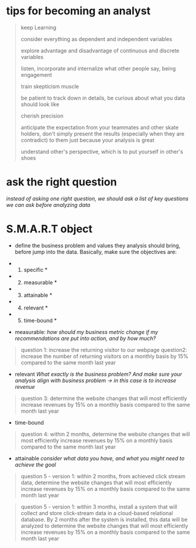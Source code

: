 

# tips for becoming an analyst

>keep Learning
>
>consider everything as dependent and independent variables
>
>explore advantage and disadvantage of continuous and discrete variables
>
>listen, incorporate and internalize what other people say, being engagement
>
>train skepticism muscle
>
>be patient to track down in details, be curious about what you data should look like
>
>cherish precision
>
>anticipate the expectation from your teammates and other skate holders, don't simply present the results (especially when they are contradict) to them just because your analysis is great
>
>understand other's perspective, which is to put yourself in other's shoes




# ask the right question

*instead of asking one right question, we should ask a list of key questions we can ask before analyzing data*





# S.M.A.R.T object

* define the business problem and values they analysis should bring, before jump into the data. Basically, make sure the objectives are:

* 1. specific *
* 2. measurable *
* 3. attainable *
* 4. relevant *
* 5. time-bound *


* measurable:
*how should my business metric change if my recommendations are put into action, and by how much?*


>question 1: increase the returning visitor to our webpage
>question2: increase the number of returning visitors on a monthly basis by 15% compared to the same month last year


* relevant
*What exactly is the business problem? And make sure your analysis align with business problem -> in this case is to increase revenue*

>question 3: determine the website changes that will most efficiently increase revenues by 15% on a monthly basis compared to the same month last year


* time-bound

>question 4: within 2 months, determine the website changes that will most efficiently increase revenues by 15% on a monthly basis compared to the same month last year


* attainable
*consider what data you have, and what you might need to achieve the goal*

>question 5 - version 1: within 2 months, from achieved click stream data, determine the website changes that will most efficiently increase revenues by 15% on a monthly basis compared to the same month last year

>question 5 - version 1: within 3 months, install a system that will collect and store click-stream data in a cloud-based relational database. By 2 months after the system is installed, this data will be analyzed to determine the website changes that will most efficiently increase revenues by 15% on a monthly basis compared to the same month last year
